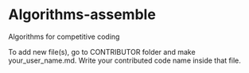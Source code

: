 # Algorithms-assemble
Algorithms for competitive coding

To add new file(s), go to CONTRIBUTOR folder and make your_user_name.md. Write your contributed code name inside that file.
